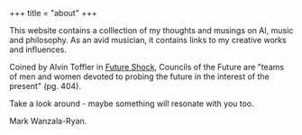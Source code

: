 +++
title = "about"
+++

This website contains a colllection of my thoughts and musings on AI, music and philosophy. As an avid musician, it contains links to my creative works and influences.

<!-- Councils of the Future creates minimal ambient soundscapes inspired by Hiroshi Yoshimura and Aphex Twin, generating places where Mark Hollis, Burial and the Bebop crew could converse. He also writes about music, philosophy and mental health. He currently resides in South London. -->

Coined by Alvin Toffler in [Future Shock](https://en.wikipedia.org/wiki/Future_Shock), Councils of the Future are "teams of men and women devoted to probing the future in the interest of the present" (pg. 404). 

Take a look around - maybe something will resonate with you too.

Mark Wanzala-Ryan.